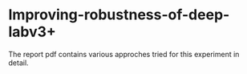 # Improving-robustness-of-deep-labv3+

The report pdf contains various approches tried for this experiment in detail.
